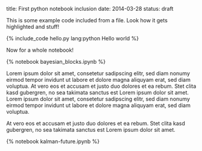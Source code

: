 title: First python notebook inclusion
date: 2014-03-28
status: draft

This is some example code included from a file. Look how
it gets highlighted and stuff!

{% include_code hello.py lang:python Hello world %}

Now for a whole notebook!

{% notebook bayesian_blocks.ipynb %}

Lorem ipsum dolor sit amet, consetetur sadipscing elitr, sed diam
nonumy eirmod tempor invidunt ut labore et dolore magna aliquyam erat,
sed diam voluptua. At vero eos et accusam et justo duo dolores et ea
rebum. Stet clita kasd gubergren, no sea takimata sanctus est Lorem
ipsum dolor sit amet. Lorem ipsum dolor sit amet, consetetur
sadipscing elitr, sed diam nonumy eirmod tempor invidunt ut labore et
dolore magna aliquyam erat, sed diam voluptua.

At vero eos et accusam et justo duo dolores et ea rebum. Stet clita
kasd gubergren, no sea takimata sanctus est Lorem ipsum dolor sit
amet.

{% notebook kalman-future.ipynb %}